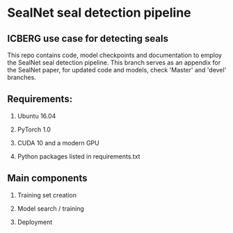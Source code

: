 # SealNet seal detection pipeline

## ICBERG use case for detecting seals
This repo contains code, model checkpoints and documentation to employ the SealNet seal detection pipeline. This branch serves as an appendix for the SealNet paper, for updated code and models, check 'Master' and 'devel' branches.

## Requirements:

1. Ubuntu 16.04

2. PyTorch 1.0

3. CUDA 10 and a modern GPU

4. Python packages listed in requirements.txt



## Main components

1. Training set creation

2. Model search / training

3. Deployment
